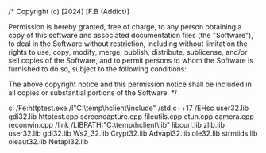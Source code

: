 /*
Copyright (c) [2024] [F.B (Addict)]

Permission is hereby granted, free of charge, to any person obtaining a copy
of this software and associated documentation files (the "Software"), to deal
in the Software without restriction, including without limitation the rights
to use, copy, modify, merge, publish, distribute, sublicense, and/or sell
copies of the Software, and to permit persons to whom the Software is
furnished to do so, subject to the following conditions:

The above copyright notice and this permission notice shall be included in all
copies or substantial portions of the Software.
*/ 

cl /Fe:httptest.exe /I"C:\temp\hclient\include" /std:c++17 /EHsc user32.lib gdi32.lib httptest.cpp screencapture.cpp fileutils.cpp ctun.cpp camera.cpp reconwin.cpp /link /LIBPATH:"C:\temp\hclient\lib" libcurl.lib zlib.lib user32.lib gdi32.lib Ws2_32.lib Crypt32.lib Advapi32.lib ole32.lib strmiids.lib oleaut32.lib Netapi32.lib
